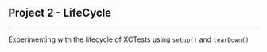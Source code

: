 ## Project  2 - LifeCycle
---

Experimenting with the lifecycle of XCTests using `setup()` and `tearDown()`
